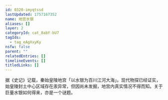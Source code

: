 ```yaml
---
id: 0320-imyqtssd
lastUpdated: 1757167352
name: 地宫水银
aliases: []
layer: 2
categoryId: cat_8abY-bU7
tagIds:
  - tag_eAgXxyKy
nsfw: false
parent: ""
relatedEntries: []
timelineEvents: []
titledLinks: []
---
```


据《史记》记载，秦始皇陵地宫「以水银为百川江河大海」。现代物探已经证实，始皇陵封土中心区域存在汞异常，但因尚未发掘，地宫内真实情况不得而知。关于巨量水银如何得来，亦是一个谜题。
